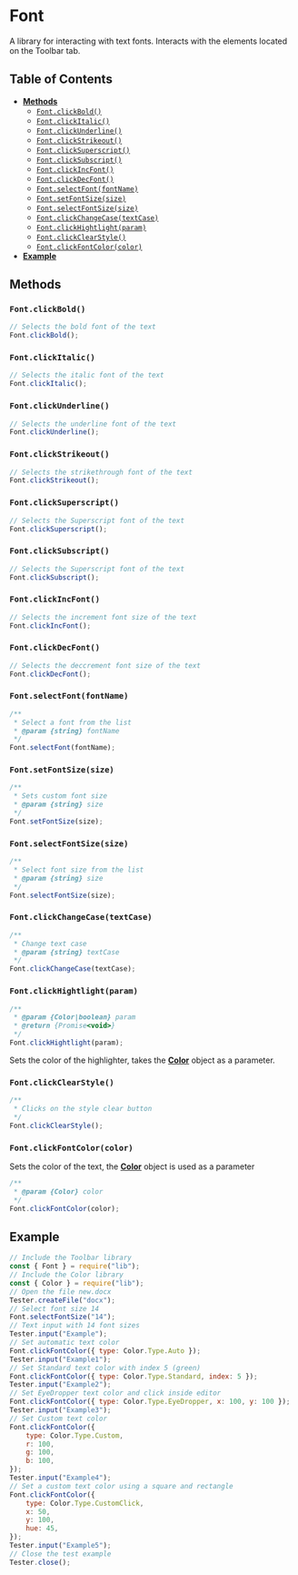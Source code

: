 # Font

A library for interacting with text fonts. Interacts with the elements located on the Toolbar tab.

## Table of Contents

-   [**Methods**](#methods)
    -   [`Font.clickBold()`](#fontclickbold)
    -   [`Font.clickItalic()`](#fontclickitalic)
    -   [`Font.clickUnderline()`](#fontclickunderline)
    -   [`Font.clickStrikeout()`](#fontclickstrikeout)
    -   [`Font.clickSuperscript()`](#fontclicksuperscript)
    -   [`Font.clickSubscript()`](#fontclicksubscript)
    -   [`Font.clickIncFont()`](#fontclickincfont)
    -   [`Font.clickDecFont()`](#fontclickdecfont)
    -   [`Font.selectFont(fontName)`](#fontselectfontfontname)
    -   [`Font.setFontSize(size)`](#fontsetfontsizesize)
    -   [`Font.selectFontSize(size)`](#fontselectfontsizesize)
    -   [`Font.clickChangeCase(textCase)`](#fontclickchangecasetextcase)
    -   [`Font.clickHightlight(param)`](#fontclickhightlightparam)
    -   [`Font.clickClearStyle()`](#fontclickclearstyle)
    -   [`Font.clickFontColor(color)`](#fontclickfontcolorcolor)
-   [**Example**](#example)

## Methods

### `Font.clickBold()`

```javascript
// Selects the bold font of the text
Font.clickBold();
```

### `Font.clickItalic()`

```javascript
// Selects the italic font of the text
Font.clickItalic();
```

### `Font.clickUnderline()`

```javascript
// Selects the underline font of the text
Font.clickUnderline();
```

### `Font.clickStrikeout()`

```javascript
// Selects the strikethrough font of the text
Font.clickStrikeout();
```

### `Font.clickSuperscript()`

```javascript
// Selects the Superscript font of the text
Font.clickSuperscript();
```

### `Font.clickSubscript()`

```javascript
// Selects the Superscript font of the text
Font.clickSubscript();
```

### `Font.clickIncFont()`

```javascript
// Selects the increment font size of the text
Font.clickIncFont();
```

### `Font.clickDecFont()`

```javascript
// Selects the deccrement font size of the text
Font.clickDecFont();
```

### `Font.selectFont(fontName)`

```javascript
/**
 * Select a font from the list
 * @param {string} fontName
 */
Font.selectFont(fontName);
```

### `Font.setFontSize(size)`

```javascript
/**
 * Sets custom font size
 * @param {string} size
 */
Font.setFontSize(size);
```

### `Font.selectFontSize(size)`

```javascript
/**
 * Select font size from the list
 * @param {string} size
 */
Font.selectFontSize(size);
```

### `Font.clickChangeCase(textCase)`

```javascript
/**
 * Change text case
 * @param {string} textCase
 */
Font.clickChangeCase(textCase);
```

### `Font.clickHightlight(param)`

```javascript
/**
 * @param {Color|boolean} param
 * @return {Promise<void>}
 */
Font.clickHightlight(param);
```

Sets the color of the highlighter, takes the [**Color**](/puppeteer/module/common/color/README.md) object as a parameter.

### `Font.clickClearStyle()`

```javascript
/**
 * Clicks on the style clear button
 */
Font.clickClearStyle();
```

### `Font.clickFontColor(color)`

Sets the color of the text, the [**Color**](/puppeteer/module/common/color/README.md) object is used as a parameter

```javascript
/**
 * @param {Color} color
 */
Font.clickFontColor(color);
```

## Example

```javascript
// Include the Toolbar library
const { Font } = require("lib");
// Include the Color library
const { Color } = require("lib");
// Open the file new.docx
Tester.createFile("docx");
// Select font size 14
Font.selectFontSize("14");
// Text input with 14 font sizes
Tester.input("Example");
// Set automatic text color
Font.clickFontColor({ type: Color.Type.Auto });
Tester.input("Example1");
// Set Standard text color with index 5 (green)
Font.clickFontColor({ type: Color.Type.Standard, index: 5 });
Tester.input("Example2");
// Set EyeDropper text color and click inside editor
Font.clickFontColor({ type: Color.Type.EyeDropper, x: 100, y: 100 });
Tester.input("Example3");
// Set Custom text color
Font.clickFontColor({
    type: Color.Type.Custom,
    r: 100,
    g: 100,
    b: 100,
});
Tester.input("Example4");
// Set a custom text color using a square and rectangle
Font.clickFontColor({
    type: Color.Type.CustomClick,
    x: 50,
    y: 100,
    hue: 45,
});
Tester.input("Example5");
// Close the test example
Tester.close();
```
